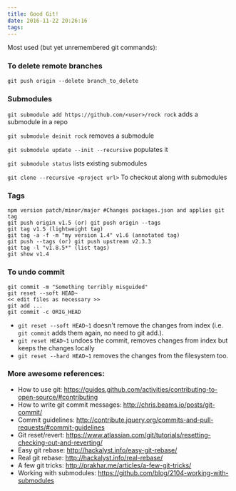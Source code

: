 ```yaml
---
title: Good Git!
date: 2016-11-22 20:26:16
tags:
---
```

Most used (but yet unremembered git commands):

### To delete remote branches
```
git push origin --delete branch_to_delete
```

### Submodules
`git submodule add https://github.com/<user>/rock rock` adds a submodule in a repo

`git submodule deinit rock` removes a submodule

`git submodule update --init --recursive` populates it

`git submodule status` lists existing submodules

`git clone --recursive <project url>` To checkout along with submodules

### Tags
```
npm version patch/minor/major #Changes packages.json and applies git tag
git push origin v1.5 (or) git push origin --tags
git tag v1.5 (lightweight tag)
git tag -a -f -m "my version 1.4" v1.6 (annotated tag)
git push --tags (or) git push upstream v2.3.3
git tag -l "v1.8.5*" (list tags)
git show v1.4
```

### To undo commit
```
git commit -m "Something terribly misguided"
git reset --soft HEAD~
<< edit files as necessary >> 
git add ... 
git commit -c ORIG_HEAD
```
* `git reset --soft HEAD~1` doesn't remove the changes from index (i.e. `git commit` adds them again, no need to git add.).
* `git reset HEAD~1` undoes the commit, removes changes from index but keeps the changes locally
* `git reset --hard HEAD~1` removes the changes from the filesystem too.

### More awesome references:
* How to use git: https://guides.github.com/activities/contributing-to-open-source/#contributing
* How to write git commit messages: http://chris.beams.io/posts/git-commit/
* Commit guidelines: http://contribute.jquery.org/commits-and-pull-requests/#commit-guidelines
* Git reset/revert: https://www.atlassian.com/git/tutorials/resetting-checking-out-and-reverting/
* Easy git rebase: http://hackalyst.info/easy-git-rebase/
* Real git rebase: http://hackalyst.info/real-rebase/
* A few git tricks: http://prakhar.me/articles/a-few-git-tricks/
* Working with submodules: https://github.com/blog/2104-working-with-submodules